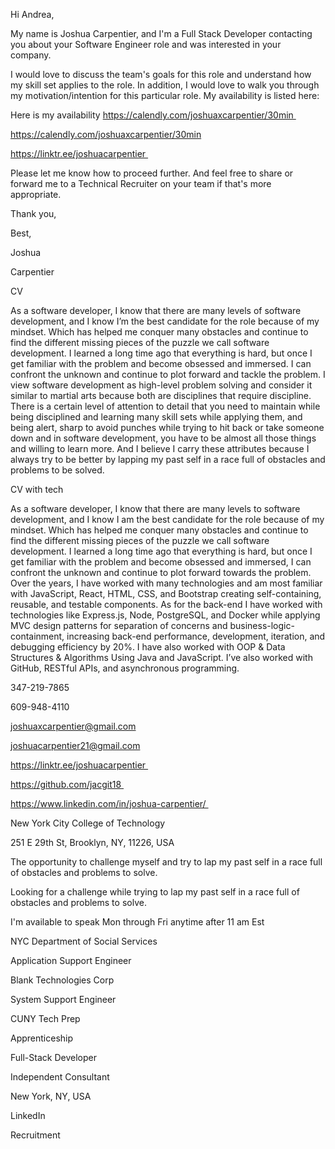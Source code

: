 Hi Andrea, 

My name is Joshua Carpentier, and I'm a Full Stack Developer contacting you about your Software Engineer role and was interested in your company. 

I would love to discuss the team's goals for this role and understand how my skill set applies to the role. In addition, I would love to walk you through my motivation/intention for this particular role. My availability is listed here: 

Here is my availability https://calendly.com/joshuaxcarpentier/30min 

https://calendly.com/joshuaxcarpentier/30min

https://linktr.ee/joshuacarpentier 

Please let me know how to proceed further. And feel free to share or forward me to a Technical Recruiter on your team if that's more appropriate. 

Thank you, 

Best, 

Joshua  

Carpentier 

CV  

As a software developer, I know that there are many levels of software development, and I know I’m the best candidate for the role because of my mindset. Which has helped me conquer many obstacles and continue to find the different missing pieces of the puzzle we call software development. I learned a long time ago that everything is hard, but once I get familiar with the problem and become obsessed and immersed. I can confront the unknown and continue to plot forward and tackle the problem. I view software development as high-level problem solving and consider it similar to martial arts because both are disciplines that require discipline. There is a certain level of attention to detail that you need to maintain while being disciplined and learning many skill sets while applying them, and being alert, sharp to avoid punches while trying to hit back or take someone down and in software development, you have to be almost all those things and willing to learn more. And I believe I carry these attributes because I always try to be better by lapping my past self in a race full of obstacles and problems to be solved. 

CV with tech 

As a software developer, I know that there are many levels to software development, and I know I am the best candidate for the role because of my mindset. Which has helped me conquer many obstacles and continue to find the different missing pieces of the puzzle we call software development. I learned a long time ago that everything is hard, but once I get familiar with the problem and become obsessed and immersed, I can confront the unknown and continue to plot forward towards the problem. Over the years, I have worked with many technologies and am most familiar with JavaScript, React, HTML, CSS, and Bootstrap creating self-containing, reusable, and testable components. As for the back-end I have worked with technologies like Express.js, Node, PostgreSQL, and Docker while applying MVC design patterns for separation of concerns and business-logic-containment, increasing back-end performance, development, iteration, and debugging efficiency by 20%. I have also worked with OOP & Data Structures & Algorithms Using Java and JavaScript. I’ve also worked with GitHub, RESTful APIs, and asynchronous programming. 

347-219-7865 

‪609-948-4110‬ 

joshuaxcarpentier@gmail.com 

joshuacarpentier21@gmail.com 

https://linktr.ee/joshuacarpentier 

https://github.com/jacgit18 

https://www.linkedin.com/in/joshua-carpentier/ 

New York City College of Technology 



251 E 29th St, Brooklyn, NY, 11226, USA 

The opportunity to challenge myself and try to lap my past self in a race full of obstacles and problems to solve. 

Looking for a challenge while trying to lap my past self in a race full of obstacles and problems to solve. 

I'm available to speak Mon through Fri anytime after 11 am Est 

NYC Department of Social Services 

Application Support Engineer 

Blank Technologies Corp 

System Support Engineer 

CUNY Tech Prep 

Apprenticeship 

Full-Stack Developer  

Independent Consultant 

New York, NY, USA 

LinkedIn 

Recruitment